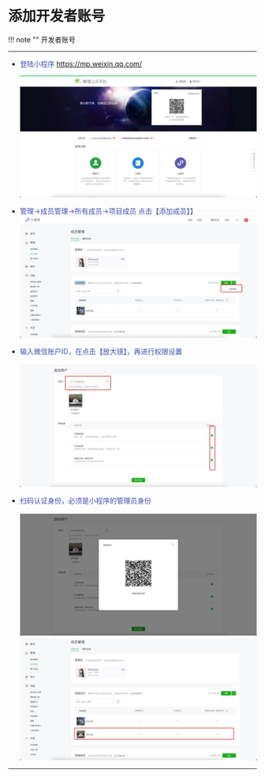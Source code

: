 # 添加开发者账号
!!! note ""
    开发者账号

***

- <font color=#3F51B5>登陆小程序</font>
  https://mp.weixin.qq.com/
  
  ![215_001](pic/215_001.png)
  </br>  

- <font color=#3F51B5>管理->成员管理->所有成员->项目成员 点击【添加成员】】</font>
  ![215_002](pic/215_002.png)
  </br>  
  
- <font color=#3F51B5>输入微信账户ID，在点击【放大镜】，再进行权限设置</font>
  </br>  
 ![215_003](pic/215_003.png)
  </br>  

- <font color=#3F51B5>扫码认证身份，必须是小程序的管理员身份</font>
  </br>  
 ![215_004](pic/215_004.png)
 ![215_0041](pic/215_0041.png)
  </br>    
    
***
